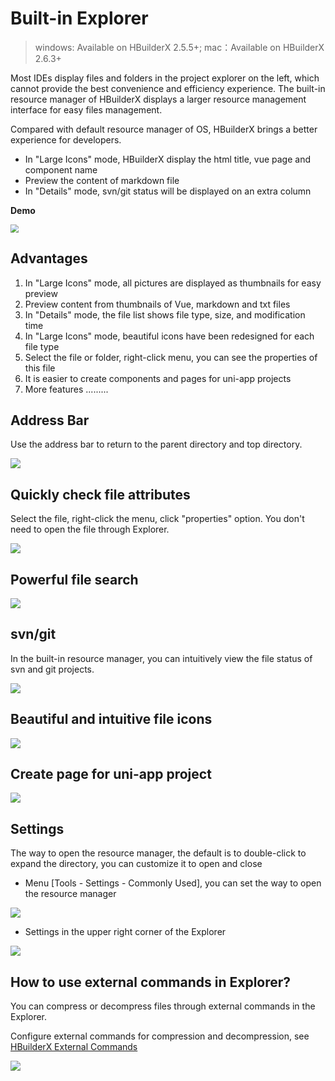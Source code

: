 # Built-in Explorer

> windows: Available on HBuilderX 2.5.5+; mac：Available on HBuilderX 2.6.3+

Most IDEs display files and folders in the project explorer on the left, which cannot provide the best convenience and efficiency experience. The built-in resource manager of HBuilderX displays a larger resource management interface for easy files management.

Compared with default resource manager of OS, HBuilderX brings a better experience for developers.

- In "Large Icons" mode, HBuilderX display the html title, vue page and component name
- Preview the content of markdown file
- In "Details" mode, svn/git status will be displayed on an extra column 

**Demo**

<img src="/static/snapshots/tutorial/explorer/explorer_1_en.gif" style="zoom:80%;" class="border-1px" />

## Advantages

1. In "Large Icons" mode, all pictures are displayed as thumbnails for easy preview
2. Preview content from thumbnails of Vue, markdown and txt files
3. In "Details" mode, the file list shows file type, size, and modification time
4. In "Large Icons" mode, beautiful icons have been redesigned for each file type
5. Select the file or folder, right-click menu, you can see the properties of this file
6. It is easier to create components and pages for uni-app projects
7. More features .........

## Address Bar

Use the address bar to return to the parent directory and top directory.

<img src="/static/snapshots/tutorial/explorer/explorer_2.png" />


## Quickly check file attributes

Select the file, right-click the menu, click "properties" option. You don't need to open the file through Explorer.

<img src="/static/snapshots/tutorial/explorer/explorer_3_en.png" class="hd-img" />

## Powerful file search

<img src="/static/snapshots/tutorial/explorer/explorer_4_en.png" class="hd-img" />


## svn/git 

In the built-in resource manager, you can intuitively view the file status of svn and git projects.

<img src="/static/snapshots/tutorial/explorer/explorer_5_en.png" class="hd-img"/>


## Beautiful and intuitive file icons

<img src="/static/snapshots/tutorial/explorer/explorer_6.png" class="border-1px"/>

##  Create page for uni-app project

<img src="/static/snapshots/tutorial/explorer/explorer_7_en.png" class="hd-img"/>


## Settings

The way to open the resource manager, the default is to double-click to expand the directory, you can customize it to open and close

- Menu [Tools - Settings - Commonly Used], you can set the way to open the resource manager

<img src="/static/snapshots/tutorial/explorer/explorer_8_en.png" class="hd-img"/>

- Settings in the upper right corner of the Explorer

<img src="/static/snapshots/tutorial/explorer/explorer_9_en.png" class="hd-img"/>

## How to use external commands in Explorer?

You can compress or decompress files through external commands in the Explorer.

Configure external commands for compression and decompression, see [HBuilderX External Commands](/Tutorial/UserGuide/externalCommands)

<img src="/static/snapshots/tutorial/explorer/explorer_10.png" class="border-1px"/>
